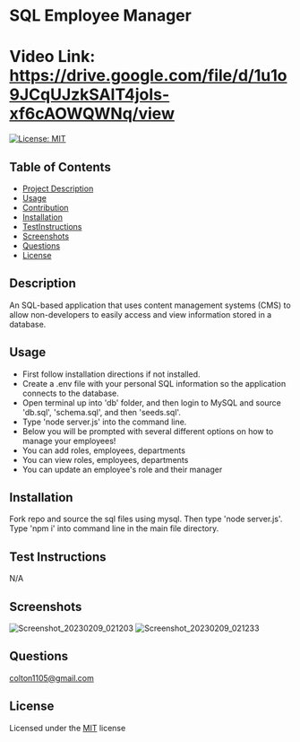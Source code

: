 
# SQL Employee Manager

# Video Link: https://drive.google.com/file/d/1u1o9JCqUJzkSAIT4joIs-xf6cAOWQWNq/view

[![License: MIT](https://img.shields.io/badge/License-MIT-yellow.svg)](https://opensource.org/licenses/MIT)

## Table of Contents 
  - [Project Description](#Description)
  - [Usage](#Usage)
  - [Contribution](#Contribution)
  - [Installation](#Installation)
  - [TestInstructions](#TestInstructions)
  - [Screenshots](#Screenshots)
  - [Questions](#Questions)
  - [License](#License)

## Description
An SQL-based application that uses content management systems (CMS) to allow non-developers to easily access and view information stored in a database.

## Usage
- First follow installation directions if not installed.
- Create a .env file with your personal SQL information so the application connects to the database. 
- Open terminal up into 'db' folder, and then login to MySQL and source 'db.sql', 'schema.sql', and then 'seeds.sql'. 
- Type 'node server.js' into the command line.
- Below you will be prompted with several different options on how to manage your employees! 
- You can add roles, employees, departments 
- You can view roles, employees, departments
- You can update an employee's role and their manager 

## Installation 
Fork repo and source the sql files using mysql. Then type 'node server.js'.
Type 'npm i' into command line in the main file directory. 

## Test Instructions
N/A

## Screenshots
![Screenshot_20230209_021203](https://user-images.githubusercontent.com/116236745/217951240-c1b3e6e6-65f3-47ac-ad20-70c2b768c424.png)
![Screenshot_20230209_021233](https://user-images.githubusercontent.com/116236745/217951250-0f28ec10-0311-4a83-b053-b8a8d38d9d96.png)

## Questions
colton1105@gmail.com

## License 
Licensed under the [MIT](https://opensource.org/licenses/MIT) license
